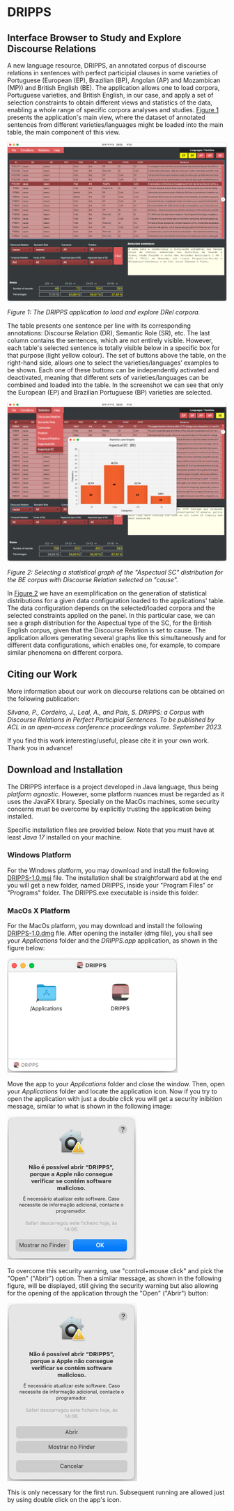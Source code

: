 # DRIPPS
## Interface Browser to Study and Explore Discourse Relations

A new language resource, DRIPPS, an annotated corpus of discourse relations in sentences with perfect participial clauses in some varieties of Portuguese (European (EP), Brazilian (BP), Angolan (AP) and Mozambican (MP)) and British English (BE). The application allows one to load corpora, Portuguese varieties, and British English, in our case, and apply a set of selection constraints to obtain different views and statistics of the data, enabling a whole range of specific corpora analyses and studies. [Figure 1](#figure-mainview) presents the application's main view, where the dataset of annotated sentences from different varieties/languages might be loaded into the main table, the main component of this view. 

![File DRIPPS.png](DRIPPS.png)
<!---:label:figure-mainview --->
*Figure 1: The DRIPPS application to load and explore DRel corpora.*

The table presents one sentence per line with its corresponding annotations: Discourse Relation (DR), Semantic Role (SR), etc. The last column contains the sentences, which are not entirely visible. However, each table's selected sentence is totally visible below in a specific box for that purpose (light yellow colour). The set of buttons above the table, on the right-hand side, allows one to select the varieties/languages’ examples to be shown. Each one of these buttons can be independently activated and deactivated, meaning that different sets of varieties/languages can be combined and loaded into the table. In the screenshot we can see that only the European (EP) and Brazilian Portuguese (BP) varieties are selected.

![File DRIPPS2.png](DRIPPS2.png)
<!---:label:figure-statistics --->
*Figure 2: Selecting a statistical graph of the "Aspectual SC" distribution for the BE corpus with Discourse Relation selected on "cause".*

In [Figure 2](#figure-statistics) we have an exemplification on the generation of statistical distributions for a given data configuration loaded to the applications' table. The data configuration depends on the selected/loaded corpora and the selected constraints applied on the panel. In this particular case, we can see a graph distribution for the Aspectual type of the SC, for the British English corpus, given that the Discourse Relation is set to cause. The application allows generating several graphs like this simultaneously and for different data configurations, which enables one, for example, to compare similar phenomena on different corpora.

## Citing our Work

More information about our work on diecourse relations can be obtained on the following publication:

*Silvano, P., Cordeiro, J., Leal, A., and Pais, S. DRIPPS: a Corpus with Discourse Relations in Perfect Participial Sentences.*
*To be published by ACL in an open-access conference proceedings volume. September 2023.*

If you find this work interesting/useful, please cite it in your own work. Thank you in advance!

## Download and Installation

The DRIPPS interface is a project developed in Java language, thus being *platform agnostic*. However, some platform nuances must be regarded as it uses the JavaFX library. Specially on the MacOs machines, some security concerns must be overcome by explicitly trusting the application being installed.

Specific installation files are provided below. Note that you must have at least *Java 17* installed on your machine.

### Windows Platform

For the Windows platform, you may download and install the following [DRIPPS-1.0.msi](https://www.di.ubi.pt/~jpaulo/a/DRIPPS-1.0.msi.zip) file. The installation shall be straightforward abd at the end you will get a new folder, named DRIPPS, inside your "Program Files" or "Programs" folder. The DRIPPS.exe executable is inside this folder.

### MacOs X Platform

For the MacOs platform, you may download and install the following [DRIPPS-1.0.dmg](https://www.di.ubi.pt/~jpaulo/a/DRIPPS-1.0.dmg.zip) file. After opening the installer (dmg file), you shall see your *Applications* folder and the *DRIPPS.app* application, as shown in the figure below:

![File I-DRIPPS01.png](I-DRIPPS01.png)

Move the app to your *Applications* folder and close the window. Then, open your *Applications* folder and locate the application icon. Now if you try to open the application with just a double click you will get a security inibition message, similar to what is shown in the following image:

![File I-DRIPPS03.png](I-DRIPPS03.png)

To overcome this security warning, use "control+mouse click" and pick the "Open" ("Abrir") option. Then a similar message, as shown in the following figure, will be displayed, still giving the security warning but also allowing for the opening of the application through the "Open" ("Abrir") button:

![File I-DRIPPS04.png](I-DRIPPS04.png)

This is only necessary for the first run. Subsequent running are allowed just by using double click on the app's icon.

